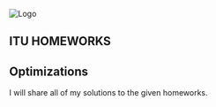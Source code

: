 ![Logo](https://ari24.com/assets/img/default-haber.svg)

## ITU HOMEWORKS



## Optimizations

I will share all of my solutions to the given homeworks.
